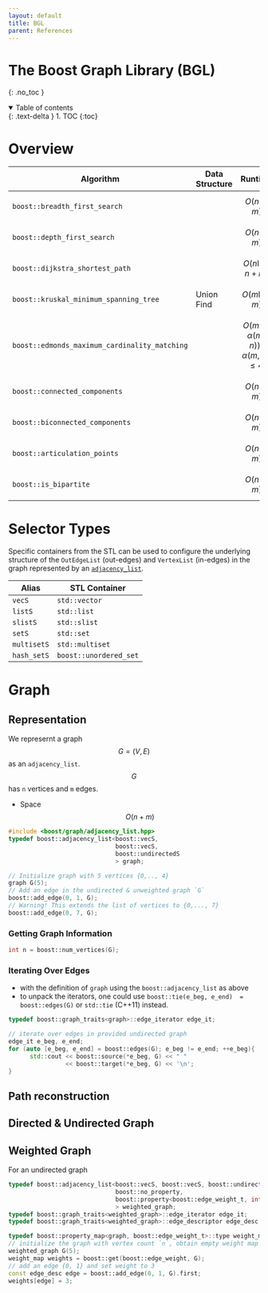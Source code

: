 ```yaml
---
layout: default
title: BGL
parent: References
---
```


The Boost Graph Library (BGL)
===
{: .no_toc }

<details open markdown="block">
  <summary>
    Table of contents
  </summary>
  {: .text-delta }
1. TOC
{:toc}
</details>


# Overview


| Algorithm | Data Structure | Runtime |
| --- | --- | --- |
| `boost::breadth_first_search` |  |  $$O(n + m)$$ | 
| `boost::depth_first_search` |  | $$O(n + m)$$ | 
| `boost::dijkstra_shortest_path` |  | $$O(n\log n + m)$$ | 
| `boost::kruskal_minimum_spanning_tree` | Union Find | $$O(m \log m)$$ | 
| `boost::edmonds_maximum_cardinality_matching` |  | $$O(mn \cdot \alpha(m,n)), \alpha(m,n) \leq 4 $$ | 
| `boost::connected_components` |  | $$O(n + m)$$ | 
| `boost::biconnected_components` |  | $$O(n + m)$$ | 
| `boost::articulation_points` |  | $$O(n + m)$$ | 
| `boost::is_bipartite` |  | $$O(n + m)$$ | 



# Selector Types

Specific containers from the STL can be used to configure the underlying structure of the `OutEdgeList` (out-edges) and `VertexList` (in-edges) in the graph represented by an [`adjacency_list`](https://www.boost.org/doc/libs/1_84_0/libs/graph/doc/using_adjacency_list.html).


| Alias | STL Container |
| --- | --- |
| `vecS` | `std::vector` |
| `listS` | `std::list` |
| `slistS` | `std::slist` |
| `setS` | `std::set` |
| `multisetS` | `std::multiset` |
| `hash_setS` | `boost::unordered_set` |


# Graph

## Representation
We represernt a graph $$G = (V, E)$$ as an `adjacency_list`. $$G$$ has `n` vertices and `m` edges.
- Space $$O(n + m)$$


```cpp
#include <boost/graph/adjacency_list.hpp>
typedef boost::adjacency_list<boost::vecS,
                              boost::vecS,
                              boost::undirectedS
                              > graph;

// Initialize graph with 5 vertices {0,.., 4}
graph G(5);
// Add an edge in the undirected & unweighted graph `G`
boost::add_edge(0, 1, G);
// Warning! This extends the list of vertices to {0,..., 7}
boost::add_edge(0, 7, G);
```


### Getting Graph Information

```cpp
int n = boost::num_vertices(G);
```



### Iterating Over Edges
- with the definition of `graph` using the `boost::adjacency_list` as above
- to unpack the iterators, one could use `boost::tie(e_beg, e_end)  = boost::edges(G)` or `std::tie` (C++11) instead.

```cpp
typedef boost::graph_traits<graph>::edge_iterator edge_it;

// iterate over edges in provided undirected graph
edge_it e_beg, e_end;
for (auto [e_beg, e_end] = boost::edges(G); e_beg != e_end; ++e_beg){
      std::cout << boost::source(*e_beg, G) << " "
                << boost::target(*e_beg, G) << '\n';
}
```


## Path reconstruction

## Directed & Undirected Graph


## Weighted Graph

For an undirected graph
```cpp
typedef boost::adjacency_list<boost::vecS, boost::vecS, boost::undirectedS,
                              boost::no_property,
                              boost::property<boost::edge_weight_t, int>
                              > weighted_graph;
typedef boost::graph_traits<weighted_graph>::edge_iterator edge_it;      // edge iterator
typedef boost::graph_traits<weighted_graph>::edge_descriptor edge_desc;  // edge descriptor

typedef boost::property_map<graph, boost::edge_weight_t>::type weight_map; // weight map
// initialize the graph with vertex count `n`, obtain empty weight map
weighted_graph G(5);
weight_map weights = boost::get(boost::edge_weight, G);
// add an edge {0, 1} and set weight to 3
const edge_desc edge = boost::add_edge(0, 1, G).first;
weights[edge] = 3;
```